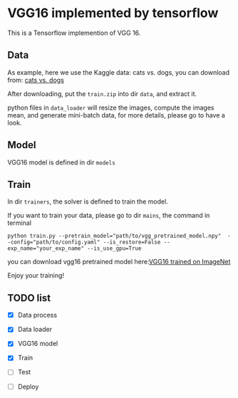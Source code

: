 # VGG16 implemented by tensorflow

This is a Tensorflow implemention of VGG 16.

## Data

As example, here we use the Kaggle data: cats vs. dogs,  you can download from: [cats vs. dogs](https://www.kaggle.com/c/dogs-vs-cats)

After downloading, put the `train.zip` into dir `data`, and extract it.

python files in `data_loader` will resize the images, compute the images mean, and generate mini-batch data, for more details, please go to have a look.

## Model

VGG16 model is defined in dir `models`

## Train

In dir `trainers`, the solver is defined to train the model.

If you want to train your data, please go to dir `mains`, the command in terminal

~~~shell
python train.py --pretrain_model="path/to/vgg_pretrained_model.npy"  --config="path/to/config.yaml" --is_restore=False --exp_name="your_exp_name" --is_use_gpu=True
~~~

you can download vgg16 pretrained model here:[VGG16 trained on ImageNet](https://drive.google.com/open?id=0ByuDEGFYmWsbNVF5eExySUtMZmM)

Enjoy your training!



## TODO list

- [x] Data process 
- [x] Data loader
- [x] VGG16 model
- [x] Train
- [ ] Test
- [ ] Deploy



